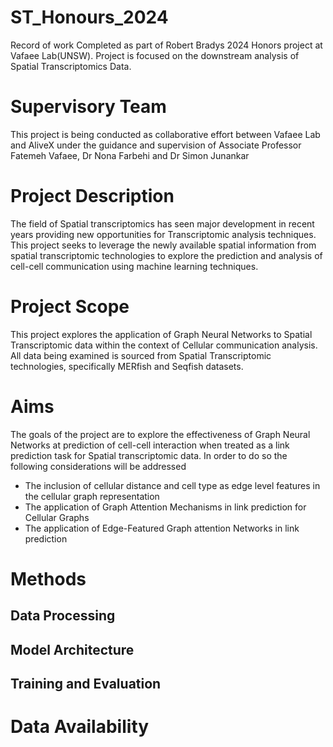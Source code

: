 # ST_Honours_2024
Record of work Completed as part of Robert Bradys 2024 Honors project at Vafaee Lab(UNSW). Project is focused on the downstream analysis of Spatial Transcriptomics Data.
# Supervisory Team
This project is being conducted as collaborative effort between Vafaee Lab and AliveX under the guidance and supervision of Associate Professor Fatemeh Vafaee, Dr Nona Farbehi and Dr Simon Junankar
# Project Description
The field of Spatial transcriptomics has seen major development in recent years providing new opportunities for Transcriptomic analysis techniques. This project seeks to leverage the newly available spatial information from spatial transcriptomic technologies to explore the prediction and analysis of cell-cell communication using machine learning techniques.
# Project Scope
This project explores the application of Graph Neural Networks to Spatial Transcriptomic data within the context of Cellular communication analysis. All data being examined is sourced from Spatial Transcriptomic technologies, specifically MERfish and Seqfish datasets. 
# Aims
The goals of the project are to explore the effectiveness of Graph Neural Networks at prediction of cell-cell interaction when treated as a link prediction task for Spatial transcriptomic data. In order to do so the following considerations will be addressed
- The inclusion of cellular distance and cell type as edge level features in the cellular graph representation
- The application of Graph Attention Mechanisms in link prediction for Cellular Graphs
- The application of Edge-Featured Graph attention Networks in link prediction

# Methods
## Data Processing

## Model Architecture

## Training and Evaluation 

# Data Availability
